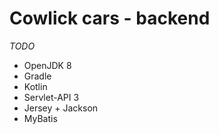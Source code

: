 # Cowlick cars - backend
*TODO*

* OpenJDK 8
* Gradle
* Kotlin
* Servlet-API 3
* Jersey + Jackson
* MyBatis